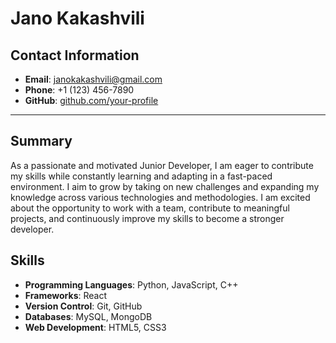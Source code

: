 # Jano Kakashvili

## Contact Information
- **Email**: janokakashvili@gmail.com
- **Phone**: +1 (123) 456-7890
- **GitHub**: [github.com/your-profile](https://github.com/memento999)

---

## Summary
As a passionate and motivated Junior Developer, I am eager to contribute my skills while constantly learning and adapting in a fast-paced environment. I aim to grow by taking on new challenges and expanding my knowledge across various technologies and methodologies. I am excited about the opportunity to work with a team, contribute to meaningful projects, and continuously improve my skills to become a stronger developer.

## Skills
- **Programming Languages**: Python, JavaScript, C++
- **Frameworks**: React
- **Version Control**: Git, GitHub
- **Databases**: MySQL, MongoDB
- **Web Development**: HTML5, CSS3
